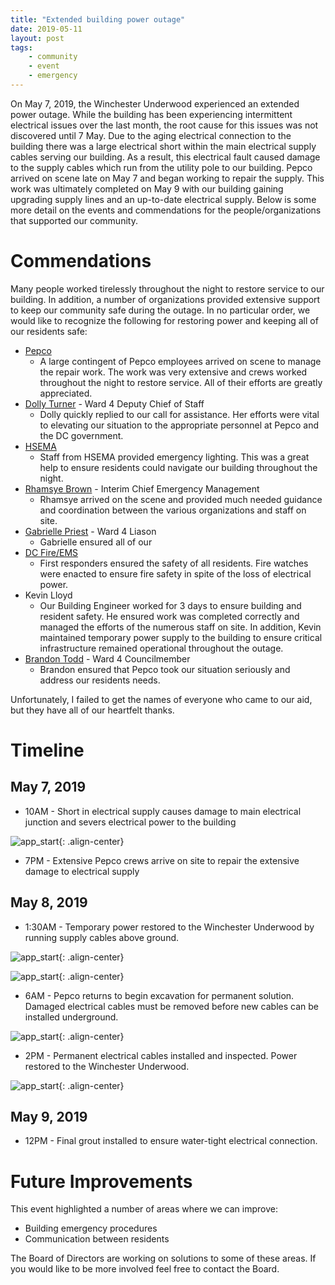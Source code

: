 ```yaml
---
title: "Extended building power outage"
date: 2019-05-11
layout: post
tags:
    - community
    - event
    - emergency
---
```


On May 7, 2019, the Winchester Underwood experienced an extended power outage. 
While the building has been experiencing intermittent electrical issues over the last month, the root cause for this issues was not discovered until 7 May. 
Due to the aging electrical connection to the building there was a large electrical short within the main electrical supply cables serving our building. 
As a result, this electrical fault caused damage to the supply cables which run from the utility pole to our building.
Pepco arrived on scene late on May 7 and began working to repair the supply.
This work was ultimately completed on May 9 with our building gaining upgrading supply lines and an up-to-date electrical supply.
Below is some more detail on the events and commendations for the people/organizations that supported our community.

# Commendations

Many people worked tirelessly throughout the night to restore service to our building.
In addition, a number of organizations provided extensive support to keep our community safe during the outage. 
In no particular order, we would like to recognize the following for restoring power and keeping all of our residents safe:
* [Pepco](https://www.pepco.com/Pages/default.aspx)
  * A large contingent of Pepco employees arrived on scene to manage the repair work. 
  The work was very extensive and crews worked throughout the night to restore service. 
  All of their efforts are greatly appreciated.
* [Dolly Turner](https://www.brandontoddward4.com/about/staff/) - Ward 4 Deputy Chief of Staff
    * Dolly quickly replied to our call for assistance. Her efforts were vital to elevating our situation to the appropriate personnel at Pepco and the DC government.
* [HSEMA](https://hsema.dc.gov/)
    * Staff from HSEMA provided emergency lighting. This was a great help to ensure residents could navigate our building throughout the night.
* [Rhamsye Brown](https://dc.gov/agency/department-human-services) - Interim Chief Emergency Management
    * Rhamsye arrived on the scene and provided much needed guidance and coordination between the various organizations and staff on site.
* [Gabrielle Priest](https://mocrs.dc.gov/page/about-mocrs) - Ward 4 Liason
    * Gabrielle ensured all of our 
* [DC Fire/EMS](https://fems.dc.gov/)
    * First responders ensured the safety of all residents.
    Fire watches were enacted to ensure fire safety in spite of the loss of electrical power.
* Kevin Lloyd
    * Our Building Engineer worked for 3 days to ensure building and resident safety. 
    He ensured work was completed correctly and managed the efforts of the numerous staff on site. 
    In addition, Kevin maintained temporary power supply to the building to ensure critical infrastructure remained operational throughout the outage.
* [Brandon Todd](https://dccouncil.us/council/councilmember-brandon-t-todd/) - Ward 4 Councilmember
  * Brandon ensured that Pepco took our situation seriously and address our residents needs.

Unfortunately, I failed to get the names of everyone who came to our aid, but they have all of our heartfelt thanks.

# Timeline

## May 7, 2019
* 10AM - Short in electrical supply causes damage to main electrical junction and severs electrical power to the building

![app_start](https://lh3.googleusercontent.com/d6KrX2zVozCkxA7RoijZpFpcKp2DojC734SMPdjE08HRXoAr4khweUb26yUl55Xz-Uxk7-Z7MvGjx5JldDoWVPDtm9Zxe2kG-fQzssXEGA7AZBoI1WC8Qr8XDEn_r_HVdV6qBIwrLn4=w2400){: .align-center}

* 7PM - Extensive Pepco crews arrive on site to repair the extensive damage to electrical supply

## May 8, 2019

* 1:30AM - Temporary power restored to the Winchester Underwood by running supply cables above ground.

![app_start](https://lh3.googleusercontent.com/ZlzwaZAWc7FYvvSCSY7XDLWgPcOp02T_GWYVTAuVAGxfcAz_K-SAZHzk33AsrpQ_1nyLAvbD12Ho7YrYoSXWbBGCCTqpMLI9tW1fMjVqXVrcCvCMPiAaSJrXTU19Ah-R5rPGOChOh7Q=w2400){: .align-center}

![app_start](https://lh3.googleusercontent.com/hyc_Es0dtrYk_gIQuIsu8X-DthhPoHyiihnxOIg4zVkTqw1vHeGRdCd3iWKHxHtCGYkSz38T7p2DbCwv7Dcq3l-USLnAjNJYWGSAWUYi3O00WZD9OpfWAD3TWxdzkCO-zncmcHX7KxU=w2400){: .align-center}

* 6AM - Pepco returns to begin excavation for permanent solution. Damaged electrical cables must be removed before new cables can be installed underground.

![app_start](https://lh3.googleusercontent.com/ueQGVz8bWXygbfsbIhsCGDWLEYRLn6Tmum3_qsEWsxGu_Eu3RDSSC99DCeHOchPcCI0hMcPMvM5PNBIp8UuAuxDjge7L0raq9c1NpIIWe50aPc92sLxlBw2ZjTHqx0XQipNPxZWANCw=w2400){: .align-center}

* 2PM - Permanent electrical cables installed and inspected. Power restored to the Winchester Underwood.

![app_start](https://lh3.googleusercontent.com/E1p9omBbU0knHl3NFsaV7Hg0J513AwNE-alZNFXRHHbEa8-a5MCDaoZPo6RDAOWRlIdZjVxKmP901hkHHxv8g0oKjeAEZFQin5LIZZQGOCAFYvmmbSfYLwFQQoRrgxrEKmgNVZUB2uA=w2400){: .align-center}

## May 9, 2019

* 12PM - Final grout installed to ensure water-tight electrical connection. 

# Future Improvements

This event highlighted a number of areas where we can improve:

* Building emergency procedures
* Communication between residents

The Board of Directors are working on solutions to some of these areas.
If you would like to be more involved feel free to contact the Board.
